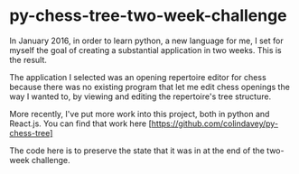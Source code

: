 # py-chess-tree-two-week-challenge

In January 2016, in order to learn python, a new language for me, I set for myself the goal of creating a substantial application in two weeks. This is the result. 

The application I selected was an opening repertoire editor for chess because there was no existing program that let me edit chess openings the way I wanted to, by viewing and editing the repertoire's tree structure. 

More recently, I've put more work into this project, both in python and React.js. You can find that work here [https://github.com/colindavey/py-chess-tree]

The code here is to preserve the state that it was in at the end of the two-week challenge. 
